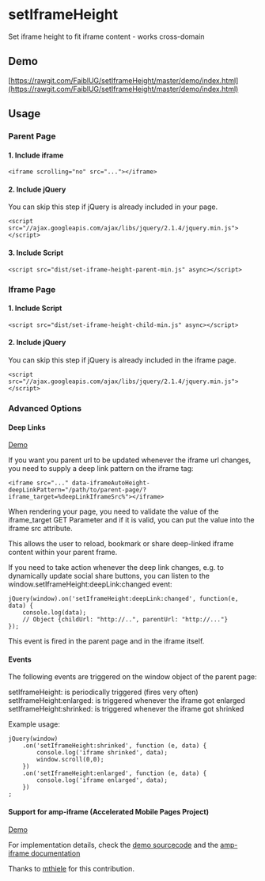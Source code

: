 setIframeHeight
==============================

Set iframe height to fit iframe content - works cross-domain


Demo
----

[https://rawgit.com/FaiblUG/setIframeHeight/master/demo/index.html](https://rawgit.com/FaiblUG/setIframeHeight/master/demo/index.html)


Usage
-----

### Parent Page

#### 1. Include iframe
    
    <iframe scrolling="no" src="..."></iframe>

#### 2. Include jQuery
    
You can skip this step if jQuery is already included in your page. 
    
    <script src="//ajax.googleapis.com/ajax/libs/jquery/2.1.4/jquery.min.js"></script>
    
#### 3. Include Script
    
    <script src="dist/set-iframe-height-parent-min.js" async></script>

### Iframe Page

#### 1. Include Script
    
    <script src="dist/set-iframe-height-child-min.js" async></script>

#### 2. Include jQuery
    
You can skip this step if jQuery is already included in the iframe page. 
    
    <script src="//ajax.googleapis.com/ajax/libs/jquery/2.1.4/jquery.min.js"></script>
    
### Advanced Options

#### Deep Links

[Demo](https://demo.jonasfischer.net/Faibl/setIframeHeight/)

If you want you parent url to be updated whenever the iframe url changes, you need to supply a deep link pattern on the iframe tag:

    <iframe src="..." data-iframeAutoHeight-deepLinkPattern="/path/to/parent-page/?iframe_target=%deepLinkIframeSrc%"></iframe>
    
When rendering your page, you need to validate the value of the iframe_target GET Parameter and if it is valid, you can put the value into the iframe src attribute.

This allows the user to reload, bookmark or share deep-linked iframe content within your parent frame.

If you need to take action whenever the deep link changes, e.g. to dynamically update social share buttons, you can listen to the window.setIframeHeight:deepLink:changed event:

    jQuery(window).on('setIframeHeight:deepLink:changed', function(e, data) {
        console.log(data);
        // Object {childUrl: "http://..", parentUrl: "http://..."}
    });

This event is fired in the parent page and in the iframe itself.

#### Events

The following events are triggered on the window object of the parent page:

setIframeHeight: is periodically triggered (fires very often)
setIframeHeight:enlarged: is triggered whenever the iframe got enlarged
setIframeHeight:shrinked: is triggered whenever the iframe got shrinked

Example usage:

    jQuery(window)
        .on('setIframeHeight:shrinked', function (e, data) {
            console.log('iframe shrinked', data);
            window.scroll(0,0);
        })
        .on('setIframeHeight:enlarged', function (e, data) {
            console.log('iframe enlarged', data);
        })
    ;


#### Support for amp-iframe (Accelerated Mobile Pages Project)

[Demo](https://rawgit.com/FaiblUG/setIframeHeight/master/demo/amp-iframe-demo.html)

For implementation details, check the [demo sourcecode](https://github.com/FaiblUG/setIframeHeight/blob/master/demo/amp-iframe-demo.html) and the [amp-iframe documentation](https://github.com/ampproject/amphtml/blob/master/extensions/amp-iframe/amp-iframe.md)

Thanks to [mthiele](https://github.com/mthieleguj) for this contribution.
